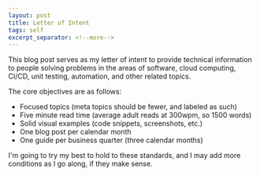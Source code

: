 ```yaml
---
layout: post
title: Letter of Intent
tags: self
excerpt_separator: <!--more-->
---
```


This blog post serves as my letter of intent to provide
technical information to people solving problems in the
areas of software, cloud computing, CI/CD, unit testing,
automation, and other related topics.

<!--more-->

The core objectives are as follows:

+ Focused topics (meta topics should be fewer, and labeled as such)
+ Five minute read time (average adult reads at 300wpm, so 1500 words)
+ Solid visual examples (code snippets, screenshots, etc.)
+ One blog post per calendar month
+ One guide per business quarter (three calendar months)

I'm going to try my best to hold to these standards, and I
may add more conditions as I go along, if they make sense.
